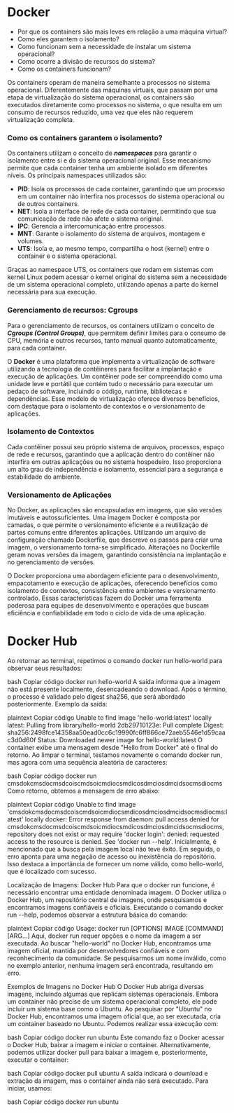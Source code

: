 # Docker
 
  * Por que os containers são mais leves em relação a uma máquina virtual?
  * Como eles garantem o isolamento?
  * Como funcionam sem a necessidade de instalar um sistema operacional?
  * Como ocorre a divisão de recursos do sistema?
  * Como os containers funcionam?
  
 Os containers operam de maneira semelhante a processos no sistema operacional. Diferentemente das máquinas virtuais, que passam por uma etapa de virtualização do sistema operacional, os containers são executados diretamente como processos no sistema, o que resulta em um consumo de recursos reduzido, uma vez que eles não requerem virtualização completa.

 ### Como os containers garantem o isolamento?
 Os containers utilizam o conceito de ***namespaces*** para garantir o isolamento entre si e do sistema operacional original. Esse mecanismo permite que cada container tenha um ambiente isolado em diferentes níveis. Os principais namespaces utilizados são:

  * **PID**: Isola os processos de cada container, garantindo que um processo em um container não interfira nos processos do sistema operacional ou de outros containers.
  * **NET**: Isola a interface de rede de cada container, permitindo que sua comunicação de rede não afete o sistema original.
  * **IPC**: Gerencia a intercomunicação entre processos.
  * **MNT**: Garante o isolamento do sistema de arquivos, montagem e volumes.
  * **UTS**: Isola e, ao mesmo tempo, compartilha o host (kernel) entre o container e o sistema operacional.
    
 Graças ao namespace UTS, os containers que rodam em sistemas com kernel Linux podem acessar o kernel original do sistema sem a necessidade de um sistema operacional completo, utilizando apenas a parte do kernel necessária para sua execução.

 ### Gerenciamento de recursos: Cgroups
 Para o gerenciamento de recursos, os containers utilizam o conceito de ***Cgroups (Control Groups)***, que permitem definir limites para o consumo de CPU, memória e outros recursos, tanto manual quanto automaticamente, para cada container.
 
 O **Docker** é uma plataforma que implementa a virtualização de software utilizando a tecnologia de contêineres para facilitar a implantação e execução de aplicações. Um contêiner pode ser compreendido como uma unidade leve e portátil que contém tudo o necessário para executar um pedaço de software, incluindo o código, runtime,   bibliotecas e dependências. Esse modelo de virtualização oferece diversos benefícios, com destaque para o isolamento de contextos e o versionamento de aplicações.

### Isolamento de Contextos
Cada contêiner possui seu próprio sistema de arquivos, processos, espaço de rede e recursos, garantindo que a aplicação dentro do contêiner não interfira em outras aplicações ou no sistema hospedeiro. Isso proporciona um alto grau de independência e isolamento, essencial para a segurança e estabilidade do ambiente.

### Versionamento de Aplicações
No Docker, as aplicações são encapsuladas em imagens, que são versões imutáveis e autossuficientes. Uma imagem Docker é composta por camadas, o que permite o versionamento eficiente e a reutilização de partes comuns entre diferentes aplicações. Utilizando um arquivo de configuração chamado Dockerfile, que descreve os passos para criar uma imagem, o versionamento torna-se simplificado. Alterações no Dockerfile geram novas versões da imagem, garantindo consistência na implantação e no gerenciamento de versões.

O Docker proporciona uma abordagem eficiente para o desenvolvimento, empacotamento e execução de aplicações, oferecendo benefícios como isolamento de contextos, consistência entre ambientes e versionamento controlado. Essas características fazem do Docker uma ferramenta poderosa para equipes de desenvolvimento e operações que buscam eficiência e confiabilidade em todo o ciclo de vida de uma aplicação.

# Docker Hub

Ao retornar ao terminal, repetimos o comando docker run hello-world para observar seus resultados:

bash
Copiar código
docker run hello-world
A saída informa que a imagem não está presente localmente, desencadeando o download. Após o término, o processo é validado pelo digest sha256, que será abordado posteriormente. Exemplo da saída:

plaintext
Copiar código
Unable to find image 'hello-world:latest' locally
latest: Pulling from library/hello-world
2db29710123e: Pull complete
Digest: sha256:2498fce14358aa50ead0cc6c19990fc6ff866ce72aeb5546e1d59caac3d0d60f
Status: Downloaded newer image for hello-world:latest
O container exibe uma mensagem desde "Hello from Docker" até o final do retorno. Ao limpar o terminal, testamos novamente o comando docker run, mas agora com uma sequência aleatória de caracteres:

bash
Copiar código
docker run cmsdokcmsdocmsdcoiscmdsoicmdiocsmdicosdmciosdmcidsocmsdiocms
Como retorno, obtemos a mensagem de erro abaixo:

plaintext
Copiar código
Unable to find image 'cmsdokcmsdocmsdcoiscmdsoicmdiocsmdicosdmciosdmcidsocmsdiocms:latest' locally
docker: Error response from daemon: pull access denied for cmsdokcmsdocmsdcoiscmdsoicmdiocsmdicosdmciosdmcidsocmsdiocms, repository does not exist or may require 'docker login': denied: requested access to the resource is denied.
See 'docker run --help'.
Inicialmente, é mencionado que a busca pela imagem local não teve êxito. Em seguida, o erro aponta para uma negação de acesso ou inexistência do repositório. Isso destaca a importância de fornecer um nome válido, como hello-world, que é localizado com sucesso.

Localização de Imagens: Docker Hub
Para que o docker run funcione, é necessário encontrar uma entidade denominada imagem. O Docker utiliza o Docker Hub, um repositório central de imagens, onde pesquisamos e encontramos imagens confiáveis e oficiais. Executando o comando docker run --help, podemos observar a estrutura básica do comando:

plaintext
Copiar código
Usage: docker run [OPTIONS] IMAGE [COMMAND] [ARG...]
Aqui, docker run requer opções e o nome da imagem a ser executada. Ao buscar "hello-world" no Docker Hub, encontramos uma imagem oficial, mantida por desenvolvedores confiáveis e com reconhecimento da comunidade. Se pesquisarmos um nome inválido, como no exemplo anterior, nenhuma imagem será encontrada, resultando em erro.

Exemplos de Imagens no Docker Hub
O Docker Hub abriga diversas imagens, incluindo algumas que replicam sistemas operacionais. Embora um container não precise de um sistema operacional completo, ele pode incluir um sistema base como o Ubuntu. Ao pesquisar por "Ubuntu" no Docker Hub, encontramos uma imagem oficial que, ao ser executada, cria um container baseado no Ubuntu. Podemos realizar essa execução com:

bash
Copiar código
docker run ubuntu
Este comando faz o Docker acessar o Docker Hub, baixar a imagem e iniciar o container. Alternativamente, podemos utilizar docker pull para baixar a imagem e, posteriormente, executar o container:

bash
Copiar código
docker pull ubuntu
A saída indicará o download e extração da imagem, mas o container ainda não será executado. Para iniciar, usamos:

bash
Copiar código
docker run ubuntu


